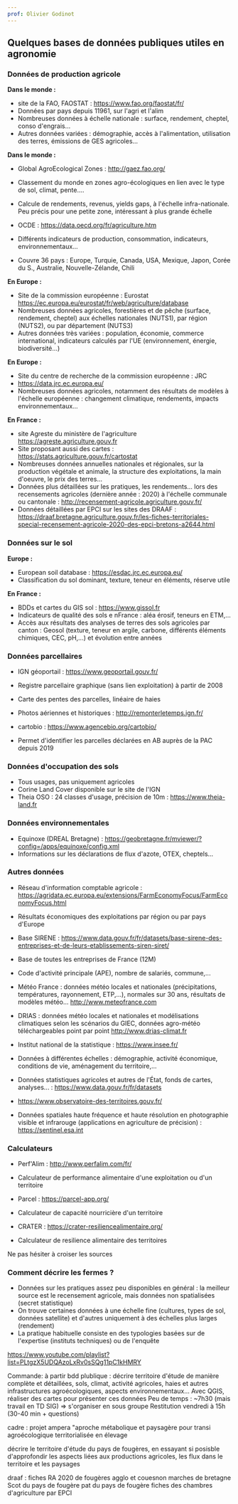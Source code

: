 ```yaml
---
prof: Olivier Godinot
---
```

## Quelques bases de données publiques utiles en agronomie 

### Données de production agricole

**Dans le monde :**
- site de la FAO, FAOSTAT : https://www.fao.org/faostat/fr/
- Données par pays depuis 11961, sur l'agri et l'alim
- Nombreuses données à échelle nationale : surface, rendement, cheptel, conso d'engrais...
- Autres données variées : démographie, accès à l'alimentation, utilisation des terres, émissions de GES agricoles...

**Dans le monde :**
- Global AgroEcological Zones : http://gaez.fao.org/
- Classement du monde en zones agro-écologiques en lien avec le type de  sol, climat, pente....
- Calcule de rendements, revenus, yields gaps, à l'échelle infra-nationale. Peu précis pour une petite zone, intéressant à plus grande échelle

- OCDE : https://data.oecd.org/fr/agriculture.htm
- Différents indicateurs de production, consommation, indicateurs, environnementaux...
- Couvre 36 pays : Europe, Turquie, Canada, USA, Mexique, Japon, Corée du S., Australie, Nouvelle-Zélande, Chili

**En Europe :**
- Site de la commission européenne : Eurostat https://ec.europa.eu/eurostat/fr/web/agriculture/database
- Nombreuses données agricoles, forestières et de pêche (surface, rendement, cheptel) aux échelles nationales (NUTS1), par région (NUTS2), ou par département (NUTS3)
- Autres données très variées : population, économie, commerce international, indicateurs calculés par l'UE (environnement, énergie, biodiversité...)

**En Europe :** 
- Site du centre de recherche de la commission européenne : JRC
- https://data.jrc.ec.europa.eu/
- Nombreuses données agricoles, notamment des résultats de modèles à l'échelle européenne : changement climatique, rendements, impacts environnementaux...

**En France :** 
- site Agreste du ministère de l'agriculture https://agreste.agriculture.gouv.fr
- Site proposant aussi des cartes : https://stats.agriculture.gouv.fr/cartostat
- Nombreuses données annuelles nationales et régionales, sur la production végétale et animale, la structure des exploitations, la main d'oeuvre, le prix des terres...
- Données plus détaillées sur les pratiques, les rendements... lors des recensements agricoles (dernière année : 2020) à l'échelle communale ou cantonale : http://recensement-agricole.agriculture.gouv.fr/
- Données détaillées par EPCI sur les sites des DRAAF : https://draaf.bretagne.agriculture.gouv.fr/les-fiches-territoriales-special-recensement-agricole-2020-des-epci-bretons-a2644.html

### Données sur le sol

**Europe :**
- European soil database : https://esdac.jrc.ec.europa.eu/
- Classification du sol dominant, texture, teneur en éléments, réserve utile

**En France :** 
- BDDs et cartes du GIS sol : https://www.gissol.fr
- Indicateurs de qualité des sols e nFrance : aléa érosif, teneurs en ETM,...
- Accès aux résultats des analyses de terres des sols agricoles par canton : Geosol (texture, teneur en argile, carbone, différents éléments chimiques, CEC, pH,...) et évolution entre années

### Données parcellaires

- IGN géoportail : https://www.geoportail.gouv.fr/
- Registre parcellaire graphique (sans lien exploitation) à partir de 2008
- Carte des pentes des parcelles, linéaire de haies
- Photos aériennes et historiques : http://remonterletemps.ign.fr/

- cartobio : https://www.agencebio.org/cartobio/
- Permet d'identifier les parcelles déclarées en AB auprès de la PAC depuis 2019

### Données d'occupation des sols

- Tous usages, pas uniquement agricoles
- Corine Land Cover disponible sur le site de l'IGN
- Theia OSO : 24 classes d'usage, précision de 10m : https://www.theia-land.fr

### Données environnementales

- Equinoxe (DREAL Bretagne) : https://geobretagne.fr/mviewer/?config=/apps/equinoxe/config.xml
- Informations sur les déclarations de flux d'azote, OTEX, cheptels...

### Autres données

- Réseau d'information comptable agricole : https://agridata.ec.europa.eu/extensions/FarmEconomyFocus/FarmEconomyFocus.html
- Résultats économiques des exploitations par région ou par pays d'Europe

- Base SIRENE : https://www.data.gouv.fr/fr/datasets/base-sirene-des-entreprises-et-de-leurs-etablissements-siren-siret/
- Base de toutes les entreprises de France (12M)
- Code d'activité principale (APE), nombre de salariés, commune,...

- Météo France : données météo locales et nationales (précipitations, températures, rayonnement, ETP,...), normales sur 30 ans, résultats de modèles météo... http://www.meteofrance.com

- DRIAS : données météo locales et nationales et modélisations climatiques selon les scénarios du GIEC, données agro-météo téléchargeables point par point http://www.drias-climat.fr

- Institut national de la statistique : https://www.insee.fr/
- Données à différentes échelles : démographie, activité économique, conditions de vie, aménagement du territoire,...
- Données statistiques agricoles et autres de l'État, fonds de cartes, analyses... : https://www.data.gouv.fr/fr/datasets
- https://www.observatoire-des-territoires.gouv.fr/
- Données spatiales haute fréquence et haute résolution en photographie visible et infrarouge (applications en agriculture de précision) : https://sentinel.esa.int

### Calculateurs 

- Perf'Alim : http://www.perfalim.com/fr/
- Calculateur de performance alimentaire d'une exploitation ou d'un territoire

- Parcel : https://parcel-app.org/
- Calculateur de capacité nourricière d'un territoire

- CRATER : https://crater-resiliencealimentaire.org/
- Calculateur de resilience alimentaire des territoires

 
 Ne pas hésiter à croiser les sources

### Comment décrire les fermes ?

- Données sur les pratiques assez peu disponibles en général : la meilleur source est le recensement agricole, mais données non spatialisées (secret statistique)
- On trouve certaines données à une échelle fine (cultures, types de sol, données satellite) et d'autres uniquement à des échelles plus larges (rendement)
- La pratique habituelle consiste en des typologies basées sur de l'expertise (instituts techniques) ou de l'enquête


https://www.youtube.com/playlist?list=PLtgzX5UDQAzoLxRv0sSQg11pC1kHMRY


Commande: à partir bdd plublique : décrire territoire d'étude de manière complète et détaillées, sols, climat, activité agricoles, haies et autres infrastructures agroécologiques, aspects environnementaux...
Avec QGIS, réaliser des cartes pour présenter ces données
Peu de temps : ~7h30 (mais travail en TD SIG) => s'organiser en sous groupe
Restitution vendredi à 15h (30-40 min + questions)

cadre : projet ampera "aproche métabolique et paysagère pour transi agroécologique territorialisée en élevage

décrire le territoire d'étude du pays de fougères, en essayant si posisble d'approfondir les aspects liées aux productions agricoles, les flux dans le territoire et les paysages

draaf : fiches RA 2020 de fougères agglo et couesnon marches de bretagne
Scot du pays de fougère
pat du pays de fougère
fiches des chambres d'agriculture par EPCI